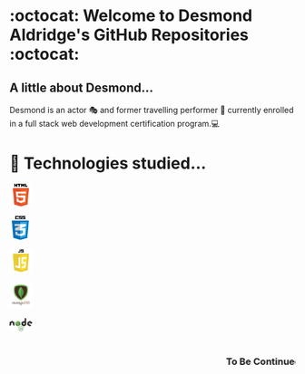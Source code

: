 # :octocat:  Welcome to Desmond Aldridge's GitHub Repositories :octocat: 

## A little about Desmond...

Desmond is an actor 🎭 and former travelling performer 🎪 currently enrolled in a full stack web development certification program.💻 

# 🌱 Technologies studied...

<img src="./HTML5_logo.png" width="40px"><br>

&nbsp;<img src="./CSS-logo.png" width="30px"><br>

<img src="./JavaScript-logo.png" width="40px"><br>

<img src="./mongodb-logo.png" width="40px"><br>

<img src="./node-js-logo.png" width="40px"><br>
<br>

### <marquee><b>To Be Continued...<b></marquee>



